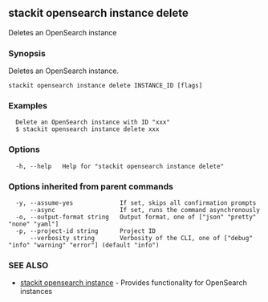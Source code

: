 ## stackit opensearch instance delete

Deletes an OpenSearch instance

### Synopsis

Deletes an OpenSearch instance.

```
stackit opensearch instance delete INSTANCE_ID [flags]
```

### Examples

```
  Delete an OpenSearch instance with ID "xxx"
  $ stackit opensearch instance delete xxx
```

### Options

```
  -h, --help   Help for "stackit opensearch instance delete"
```

### Options inherited from parent commands

```
  -y, --assume-yes             If set, skips all confirmation prompts
      --async                  If set, runs the command asynchronously
  -o, --output-format string   Output format, one of ["json" "pretty" "none" "yaml"]
  -p, --project-id string      Project ID
      --verbosity string       Verbosity of the CLI, one of ["debug" "info" "warning" "error"] (default "info")
```

### SEE ALSO

* [stackit opensearch instance](./stackit_opensearch_instance.md)	 - Provides functionality for OpenSearch instances


